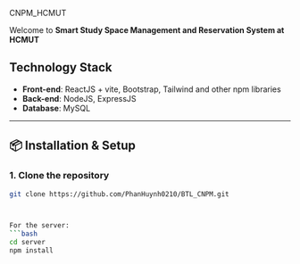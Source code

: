 CNPM_HCMUT

Welcome to **Smart Study Space Management and Reservation System at HCMUT** 
## Technology Stack

- **Front-end**: ReactJS + vite, Bootstrap, Tailwind and other npm libraries  
- **Back-end**: NodeJS, ExpressJS  
- **Database**: MySQL
---

## 📦 Installation & Setup

### 1. Clone the repository
```bash
git clone https://github.com/PhanHuynh0210/BTL_CNPM.git



For the server:
```bash
cd server
npm install
